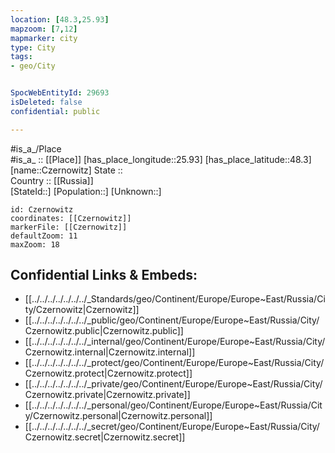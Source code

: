 ```yaml
---
location: [48.3,25.93] 
mapzoom: [7,12] 
mapmarker: city 
type: City
tags:
- geo/City


SpocWebEntityId: 29693
isDeleted: false
confidential: public

---
```

#is_a_/Place  
#is_a_ :: [[Place]] 
[has_place_longitude::25.93] 
[has_place_latitude::48.3] 
[name::Czernowitz] 
State ::  
Country :: [[Russia]]  
[StateId::] 
[Population::] 
[Unknown::] 


```leaflet
id: Czernowitz
coordinates: [[Czernowitz]] 
markerFile: [[Czernowitz]] 
defaultZoom: 11 
maxZoom: 18
```


## Confidential Links & Embeds: 
- [[../../../../../../../_Standards/geo/Continent/Europe/Europe~East/Russia/City/Czernowitz|Czernowitz]] 
- [[../../../../../../../_public/geo/Continent/Europe/Europe~East/Russia/City/Czernowitz.public|Czernowitz.public]] 
- [[../../../../../../../_internal/geo/Continent/Europe/Europe~East/Russia/City/Czernowitz.internal|Czernowitz.internal]] 
- [[../../../../../../../_protect/geo/Continent/Europe/Europe~East/Russia/City/Czernowitz.protect|Czernowitz.protect]] 
- [[../../../../../../../_private/geo/Continent/Europe/Europe~East/Russia/City/Czernowitz.private|Czernowitz.private]] 
- [[../../../../../../../_personal/geo/Continent/Europe/Europe~East/Russia/City/Czernowitz.personal|Czernowitz.personal]] 
- [[../../../../../../../_secret/geo/Continent/Europe/Europe~East/Russia/City/Czernowitz.secret|Czernowitz.secret]] 
